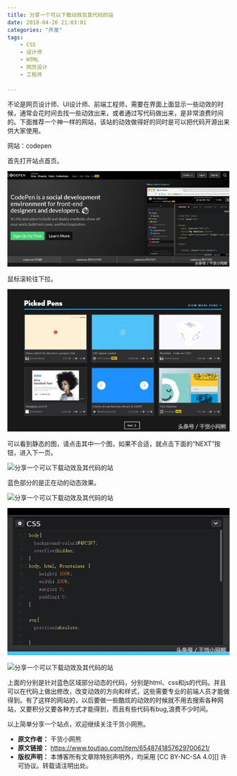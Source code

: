 ```yaml
---
title: 分享一个可以下载动效及其代码的站
date: 2018-04-26 21:03:01
categories: "开发"
tags:
	- CSS
	- 设计师
	- HTML
	- 网页设计
	- 工程师

---
```


不论是网页设计师、UI设计师、前端工程师，需要在界面上面显示一些动效的时候，通常会花时间去找一些动效出来，或者通过写代码做出来，是非常浪费时间的。下面推荐一个神一样的网站，该站的动效做得好的同时是可以把代码开源出来供大家使用。

网站：codepen

首先打开站点首页。


![分享一个可以下载动效及其代码的站][3U6Z-MFV3-EIUZ.jpg]

鼠标滚轮往下拉。


![分享一个可以下载动效及其代码的站][JEA7-RFJM-UE6F.jpg]

可以看到静态的图，请点击其中一个图，如果不合适，就点击下面的“NEXT”按钮，进入下一页。


![分享一个可以下载动效及其代码的站][15247473147054700db11b7]

蓝色部分的是正在动的动态效果。


![分享一个可以下载动效及其代码的站][1524747372107fb55bea73e]

![分享一个可以下载动效及其代码的站][YFJR-3QV2-Y2Y2.jpg]

![分享一个可以下载动效及其代码的站][152474737218264cb7a0edb]

上面的分别是针对蓝色区域部分动态的代码，分别是html、css和js的代码。并且可以在代码上做出修改，改变动效的方向和样式，这些需要专业的前端人员才能做得到。有了这样的网站的，以后要做一些酷炫的动效的时候就不用去搜索各种网站，又要积分又要各种方式才能得到，而且有些代码有bug,浪费不少时间。


以上简单分享一个站点，欢迎继续关注干货小网熊。


[3U6Z-MFV3-EIUZ.jpg]: static/resources/crawler/3U6Z-MFV3-EIUZ.jpg
[JEA7-RFJM-UE6F.jpg]: static/resources/crawler/JEA7-RFJM-UE6F.jpg
[15247473147054700db11b7]: http://p9.pstatp.com/large/pgc-image/15247473147054700db11b7
[1524747372107fb55bea73e]: http://p9.pstatp.com/large/pgc-image/1524747372107fb55bea73e
[YFJR-3QV2-Y2Y2.jpg]: static/resources/crawler/YFJR-3QV2-Y2Y2.jpg
[152474737218264cb7a0edb]: http://p1.pstatp.com/large/pgc-image/152474737218264cb7a0edb
 *  **原文作者：** 干货小网熊
 *  **原文链接：** https://www.toutiao.com/item/6548741857629700621/
 *  **版权声明：** 本博客所有文章除特别声明外，均采用 [CC BY-NC-SA 4.0][] 许可协议。转载请注明出处。
